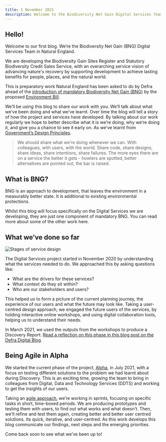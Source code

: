 ```yaml
---
title: 1 November 2021
description: Welcome to the Biodiversity Net Gain Digital Services Team Blog. Here we introduce the blog, provide you with background information on Biodiversity Net Gain and the work of the Digital Team. 
---
```


## Hello! 

Welcome to our first blog. We’re the Biodiversity Net Gain (BNG) Digital Services Team in Natural England. 

We are developing the Biodiversity Gain Sites Register and Statutory Biodiversity Credit Sales Service, with an overarching service vision of advancing nature's recovery by supporting development to achieve lasting benefits for people, places, and the natural world. 

This is preparatory work Natural England has been asked to do by Defra ahead of the [introduction of mandatory Biodiversity Net Gain (BNG)](https://www.youtube.com/watch?v=sVR9VZYkMLc) by the proposed [Environment Bill](https://bills.parliament.uk/bills/2593).  

We’ll be using this blog to share our work with you. We’ll talk about what we’ve been doing and what we’ve learnt. Over time the blog will tell a story of how the project and services have developed. By talking about our work regularly we hope to better describe what it is we’re doing, why we’re doing it, and give you a chance to see it early on. As we’ve learnt from [Government’s Design Principles](https://www.gov.uk/guidance/government-design-principles). 

> We should share what we’re doing whenever we can. With colleagues, with users, with the world. Share code, share designs, share ideas, share intentions, share failures. The more eyes there are on a service the better it gets - howlers are spotted, better alternatives are pointed out, the bar is raised. 

## What is BNG?

BNG is an approach to development, that leaves the environment in a measurably better state. It is additional to existing environmental protections. 

Whilst this blog will focus specifically on the Digital Services we are developing, they are just one component of mandatory BNG. You can read more about some of the other work here.  

## What we’ve done so far 

![Stages of service design](/alpha-poster.jpeg)

The Digital Services project started in November 2020 by understanding what the services needed to do. We approached this by asking questions like: 
* What are the drivers for these services?
* What context do they sit within?
* Who are our stakeholders and users?

This helped us to form a picture of the current planning journey, the experience of our users and what the future may look like. Taking a user-centred design approach, we engaged the future users of the services, by holding interactive online workshops, and using digital collaboration tools, helping us to understand their needs. 

In March 2021, we used the outputs from the workshops to produce a Discovery Report. [Read a reflection on this phase in this blog post on the Defra Digital Blog](https://defradigital.blog.gov.uk/2021/06/22/giving-nature-a-digital-hand/). 

## Being Agile in Alpha 

We started the current phase of the project, [Alpha](https://www.gov.uk/service-manual/agile-delivery/how-the-alpha-phase-works), in July 2021, with a focus on testing different solutions to the problem we had learnt about during Discovery. This is an exciting time, growing the team to bring in colleagues from Digital, Data and Technology Services (DDTS) and working to get the insights of our users. 

Taking an [agile approach](https://www.gov.uk/service-manual/agile-delivery/agile-government-services-introduction), we’re working in sprints, focusing on specific tasks in short, time-boxed periods. We are producing prototypes and testing them with users, to find out what works and what doesn’t. Then, we'll refine and test them again, creating better and better user centred solutions. Its quick, iterative, and user-centred. As this work develops this blog communicate our findings, next steps and the emerging priorities. 

Come back soon to see what we’ve been up to! 